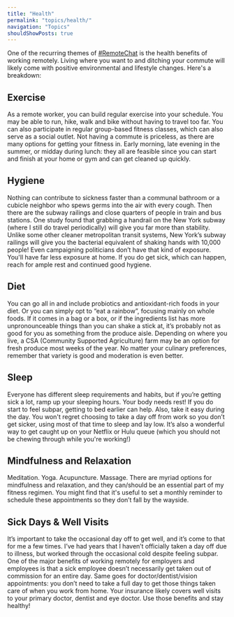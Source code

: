 ```yaml
---
title: "Health"
permalink: "topics/health/"
navigation: "Topics"
shouldShowPosts: true
---
```


One of the recurring themes of [#RemoteChat](/remotechat/) is the health benefits of working remotely. Living where you want to and ditching your commute will likely come with positive environmental and lifestyle changes. Here's a breakdown:

## Exercise

As a remote worker, you can build regular exercise into your schedule. You may be able to run, hike, walk and bike without having to travel too far. You can also participate in regular group-based fitness classes, which can also serve as a social outlet. Not having a commute is priceless, as there are many options for getting your fitness in. Early morning, late evening in the summer, or midday during lunch: they all are feasible since you can start and finish at your home or gym and can get cleaned up quickly.

## Hygiene

Nothing can contribute to sickness faster than a communal bathroom or a cubicle neighbor who spews germs into the air with every cough. Then there are the subway railings and close quarters of people in train and bus stations. One study found that grabbing a handrail on the New York subway (where I still do travel periodically) will give you far more than stability. Unlike some other cleaner metropolitan transit systems, New York’s subway railings will give you the bacterial equivalent of shaking hands with 10,000 people! Even campaigning politicians don’t have that kind of exposure. You'll have far less exposure at home. If you do get sick, which can happen, reach for ample rest and continued good hygiene.

## Diet

You can go all in and include probiotics and antioxidant-rich foods in your diet. Or you can simply opt to “eat a rainbow”, focusing mainly on whole foods. If it comes in a bag or a box, or if the ingredients list has more unpronounceable things than you can shake a stick at, it’s probably not as good for you as something from the produce aisle. Depending on where you live, a CSA (Community Supported Agriculture) farm may be an option for fresh produce most weeks of the year. No matter your culinary preferences, remember that variety is good and moderation is even better.

## Sleep

Everyone has different sleep requirements and habits, but if you’re getting sick a lot, ramp up your sleeping hours. Your body needs rest! If you do start to feel subpar, getting to bed earlier can help. Also, take it easy during the day. You won't regret choosing to take a day off from work so you don’t get sicker, using most of that time to sleep and lay low. It’s also a wonderful way to get caught up on your Netflix or Hulu queue (which you should not be chewing through while you're working!)

## Mindfulness and Relaxation

Meditation. Yoga. Acupuncture. Massage. There are myriad options for mindfulness and relaxation, and they can/should be an essential part of my fitness regimen. You might find that it's useful to set a monthly reminder to schedule these appointments so they don’t fall by the wayside.

## Sick Days & Well Visits

It’s important to take the occasional day off to get well, and it’s come to that for me a few times. I’ve had years that I haven’t officially taken a day off due to illness, but worked through the occasional cold despite feeling subpar. One of the major benefits of working remotely for employers and employees is that a sick employee doesn’t necessarily get taken out of commission for an entire day. Same goes for doctor/dentist/vision appointments: you don’t need to take a full day to get those things taken care of when you work from home. Your insurance likely covers well visits to your primary doctor, dentist and eye doctor. Use those benefits and stay healthy!